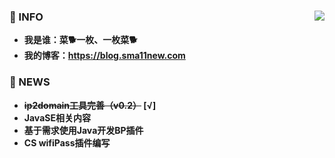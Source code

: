 ### 🎈 INFO            <img align="right" src="https://github-readme-stats.vercel.app/api?username=Sma11New&show_icons=true&theme=radical">
* **我是谁：菜🐕一枚、一枚菜🐕**   
* **我的博客：https://blog.sma11new.com**

### 🎈 NEWS
* **~~ip2domain工具完善（v0.2）~~ [√]**
* **JavaSE相关内容**
* **基于需求使用Java开发BP插件**
* **CS wifiPass插件编写**


